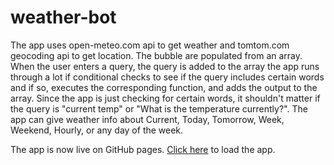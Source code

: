 # weather-bot
The app uses open-meteo.com api to get weather and tomtom.com geocoding api to get location. The bubble are populated from an array. When the user enters a query, the query is added to the array the app runs through a lot if conditional checks to see if the query includes certain words and if so, executes the corresponding function, and adds the output to the array. Since the app is just checking for certain words, it shouldn't matter if the query is "current temp" or "What is the temperature currently?". The app can give weather info about Current, Today, Tomorrow, Week, Weekend, Hourly, or any day of the week.

The app is now live on GitHub pages. [Click here](https://www.ryanmontville.com/weather-bot/) to load the app.
